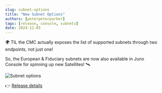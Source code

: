 ```yaml
---
slug: subnet-options
title: "New Subnet Options"
authors: [peterpeterparker]
tags: [release, console, subnets]
date: 2024-12-05
---
```


🌍 TIL the CMC actually exposes the list of supported subnets through two endpoints, not just one!

So, the European & Fiduciary subnets are now also available in Juno Console for spinning up new Satellites! 🛰️

![Subnet options](https://us1.discourse-cdn.com/flex023/uploads/dfn/original/3X/0/3/039fd6993cdb4595d70f5882ae68332b08e118a1.jpeg)

👉 [Release details](https://github.com/junobuild/juno/releases)
